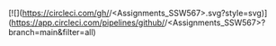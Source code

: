 [![<Zeel Kaushal Desai
Zeeldesai12345>](https://circleci.com/gh/<Zeel Kaushal Desai
Zeeldesai12345>/<Assignments_SSW567>.svg?style=svg)](https://app.circleci.com/pipelines/github/<Zeel Kaushal Desai
Zeeldesai12345>/<Assignments_SSW567>?branch=main&filter=all)
